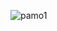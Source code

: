 
![pamo1](https://user-images.githubusercontent.com/55141520/224545283-c31e4f4d-e10c-4630-a6a1-90f03c8f2634.png)
